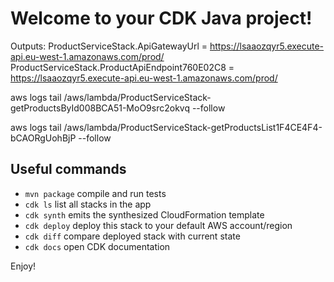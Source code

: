 # Welcome to your CDK Java project!

Outputs:
ProductServiceStack.ApiGatewayUrl = https://lsaaozqyr5.execute-api.eu-west-1.amazonaws.com/prod/
ProductServiceStack.ProductApiEndpoint760E02C8 = https://lsaaozqyr5.execute-api.eu-west-1.amazonaws.com/prod/


aws logs tail /aws/lambda/ProductServiceStack-getProductsById008BCA51-MoO9src2okvq --follow

aws logs tail /aws/lambda/ProductServiceStack-getProductsList1F4CE4F4-bCAORgUohBjP --follow


## Useful commands

 * `mvn package`     compile and run tests
 * `cdk ls`          list all stacks in the app
 * `cdk synth`       emits the synthesized CloudFormation template
 * `cdk deploy`      deploy this stack to your default AWS account/region
 * `cdk diff`        compare deployed stack with current state
 * `cdk docs`        open CDK documentation

Enjoy!
